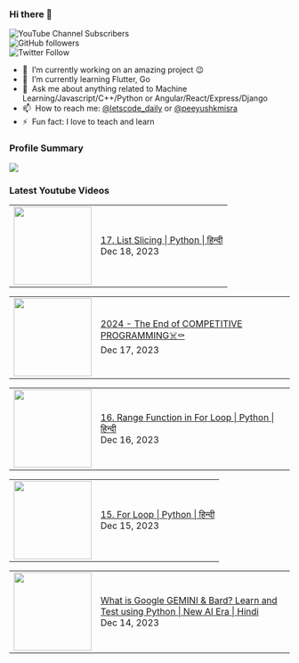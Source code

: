 ### Hi there 👋

![YouTube Channel Subscribers](https://img.shields.io/youtube/channel/subscribers/UCgmk1KXmrHXt_DO0kScyVmQ?style=social)  
![GitHub followers](https://img.shields.io/github/followers/misrapk?style=social)  
![Twitter Follow](https://img.shields.io/twitter/follow/peeyushkmisra?style=social)

- 🔭 &nbsp;I’m currently working on an amazing project :wink:
- 🌱 &nbsp;I’m currently learning Flutter, Go
- 💬 &nbsp;Ask me about anything related to Machine Learning/Javascript/C++/Python or Angular/React/Express/Django
- 📫 &nbsp;How to reach me: [@letscode_daily](https://www.instagram.com/letscode_daily/) or [@peeyushkmisra](https://www.instagram.com/peeyushkmisra/)
- ⚡ &nbsp;Fun fact: I love to teach and learn


### Profile Summary

![](https://github-profile-summary-cards.vercel.app/api/cards/profile-details?username=misrapk&theme=dracula)

### Latest Youtube Videos

<!-- YOUTUBE:START --><table><tr><td><a href="https://www.youtube.com/watch?v=xqYkbdAy6OU"><img width="140px" src="https://i.ytimg.com/vi/xqYkbdAy6OU/mqdefault.jpg"></a></td>
<td><a href="https://www.youtube.com/watch?v=xqYkbdAy6OU">17. List Slicing | Python | हिन्दी</a><br/>Dec 18, 2023</td></tr></table>
<table><tr><td><a href="https://www.youtube.com/watch?v=nwIx1l3BWJ8"><img width="140px" src="https://i.ytimg.com/vi/nwIx1l3BWJ8/mqdefault.jpg"></a></td>
<td><a href="https://www.youtube.com/watch?v=nwIx1l3BWJ8">2024 - The End of COMPETITIVE PROGRAMMING☠️⚰️</a><br/>Dec 17, 2023</td></tr></table>
<table><tr><td><a href="https://www.youtube.com/watch?v=6q2SD02AFh0"><img width="140px" src="https://i.ytimg.com/vi/6q2SD02AFh0/mqdefault.jpg"></a></td>
<td><a href="https://www.youtube.com/watch?v=6q2SD02AFh0">16. Range Function in For Loop | Python | हिन्दी</a><br/>Dec 16, 2023</td></tr></table>
<table><tr><td><a href="https://www.youtube.com/watch?v=zcP8rA48q4I"><img width="140px" src="https://i.ytimg.com/vi/zcP8rA48q4I/mqdefault.jpg"></a></td>
<td><a href="https://www.youtube.com/watch?v=zcP8rA48q4I">15. For Loop | Python | हिन्दी</a><br/>Dec 15, 2023</td></tr></table>
<table><tr><td><a href="https://www.youtube.com/watch?v=Cu2QT4tj25Y"><img width="140px" src="https://i.ytimg.com/vi/Cu2QT4tj25Y/mqdefault.jpg"></a></td>
<td><a href="https://www.youtube.com/watch?v=Cu2QT4tj25Y">What is Google GEMINI &amp; Bard? Learn and Test using Python | New AI Era | Hindi</a><br/>Dec 14, 2023</td></tr></table>
<!-- YOUTUBE:END -->
